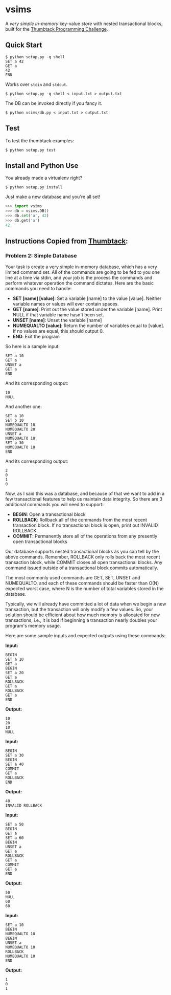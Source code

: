 vsims
=====

A *very simple in-memory* key-value *store* with nested transactional blocks, built for the [Thumbtack Programming Challenge][0].

Quick Start
-----------

```shell
$ python setup.py -q shell
SET a 42
GET a
42
END
```

Works over `stdin` and `stdout`.

```shell
$ python setup.py -q shell < input.txt > output.txt
```

The DB can be invoked directly if you fancy it.

```shell
$ python vsims/db.py < input.txt > output.txt
```

Test
----
To test the thumbtack examples:

```shell
$ python setup.py test
```

Install and Python Use
----------------------
You already made a virtualenv right?

```shell
$ python setup.py install
```

Just make a new database and you're all set!

```python
>>> import vsims
>>> db = vsims.DB()
>>> db.set('a', 42)
>>> db.get('a')
42
```

Instructions Copied from [Thumbtack][0]:
-----------------------------------

### Problem 2: Simple Database

Your task is create a very simple in-memory database, which has a very
limited command set. All of the commands are going to be fed to you
one line at a time via stdin, and your job is the process the commands
and perform whatever operation the command dictates. Here are the basic
commands you need to handle:

 * __SET [name] [value]__: Set a variable [name] to the value [value].
   Neither variable names or values will ever contain spaces.
 * __GET [name]__: Print out the value stored under the variable [name].
   Print NULL if that variable name hasn't been set.
 * __UNSET [name]__: Unset the variable [name]
 * __NUMEQUALTO [value]__: Return the number of variables equal to [value].
   If no values are equal, this should output 0.
 * __END__: Exit the program

So here is a sample input:

    SET a 10
    GET a
    UNSET a
    GET a
    END

And its corresponding output:

    10
    NULL

And another one:

    SET a 10
    SET b 10
    NUMEQUALTO 10
    NUMEQUALTO 20
    UNSET a
    NUMEQUALTO 10
    SET b 30
    NUMEQUALTO 10
    END

And its corresponding output:

    2
    0
    1
    0

Now, as I said this was a database, and because of that we want to add
in a few transactional features to help us maintain data integrity.
So there are 3 additional commands you will need to support:

 * __BEGIN__: Open a transactional block
 * __ROLLBACK__: Rollback all of the commands from the most recent transaction
   block. If no transactional block is open, print out INVALID ROLLBACK
 * __COMMIT__: Permanently store all of the operations from any presently open
   transactional blocks

Our database supports nested transactional blocks as you can tell by the
above commands. Remember, ROLLBACK only rolls back the most recent
transaction block, while COMMIT closes all open transactional blocks.
Any command issued outside of a transactional block commits automatically.

The most commonly used commands are GET, SET, UNSET and NUMEQUALTO, and each
of these commands should be faster than O(N) expected worst case, where N is
the number of total variables stored in the database.

Typically, we will already have committed a lot of data when we begin a new
transaction, but the transaction will only modify a few values. So, your
solution should be efficient about how much memory is allocated for new
transactions, i.e., it is bad if beginning a transaction nearly doubles your
program's memory usage.

Here are some sample inputs and expected outputs using these commands:

__Input:__

    BEGIN
    SET a 10
    GET a
    BEGIN
    SET a 20
    GET a
    ROLLBACK
    GET a
    ROLLBACK
    GET a
    END

__Output:__

    10
    20
    10
    NULL

__Input:__

    BEGIN
    SET a 30
    BEGIN
    SET a 40
    COMMIT
    GET a
    ROLLBACK
    END

__Output:__

    40
    INVALID ROLLBACK

__Input:__

    SET a 50
    BEGIN
    GET a
    SET a 60
    BEGIN
    UNSET a
    GET a
    ROLLBACK
    GET a
    COMMIT
    GET a
    END

__Output:__

    50
    NULL
    60
    60

__Input:__

    SET a 10
    BEGIN
    NUMEQUALTO 10
    BEGIN
    UNSET a
    NUMEQUALTO 10
    ROLLBACK
    NUMEQUALTO 10
    END

__Output:__

    1
    0
    1

[0]: http://www.thumbtack.com/challenges
